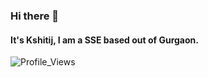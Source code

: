 ### Hi there 👋

#### It's Kshitij, I am a SSE based out of Gurgaon.

![Profile_Views](https://guxte6x7nmrvjezwz7dr3bimne0cqchs.lambda-url.ap-south-1.on.aws/kshtj24)
<!--
**kshtj24/kshtj24** is a ✨ _special_ ✨ repository because its `README.md` (this file) appears on your GitHub profile.

Here are some ideas to get you started:

- 🔭 I’m currently working on ...
- 🌱 I’m currently learning ...
- 👯 I’m looking to collaborate on ...
- 🤔 I’m looking for help with ...
- 💬 Ask me about ...
- 📫 How to reach me: ...
- 😄 Pronouns: ...
- ⚡ Fun fact: ...
-->


